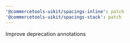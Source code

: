 ```yaml
---
'@commercetools-uikit/spacings-inline': patch
'@commercetools-uikit/spacings-stack': patch
---
```


Improve deprecation annotations

